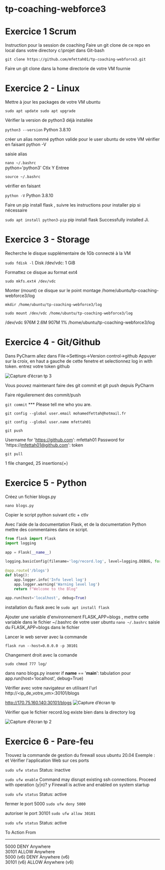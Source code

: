 # tp-coaching-webforce3

# Exercice 1 Scrum
Instruction pour la session de coaching
Faire un git clone de ce repo en local dans votre directory c:\projet dans Git-bash

 `git clone https://github.com/mfettah01/tp-coaching-webforce3.git`

Faire un git clone dans la home directorie de votre VM fournie

# Exercice 2 - Linux
Mettre à jour les packages de votre VM ubuntu

`sudo apt update sudo apt upgrade`

Vérifier la version de python3 déjà installée

`python3 --version` Python 3.8.10

créer un alias nommé python valide pour le user ubuntu de votre VM vérifier en faisant python -V

saisie alias 

`nano ~/.bashrc`  
python='python3' Ctlx Y Entree 

`source ~/.bashrc`

vérifier en faisant 

`python -V`
Python 3.8.10

Faire un pip install flask , suivre les instructions pour installer pip si nécessaire

`sudo apt install python3-pip`
pip install flask Successfully installed Ji.

# Exercice 3 - Storage
Recherche le disque supplémentaire de 1Gb connecté à la VM

`sudo fdisk -l` Disk /dev/vdc: 1 GiB

Formattez ce disque au format ext4

`sudo mkfs.ext4 /dev/vdc`

Monter (mount) ce disque sur le point montage /home/ubuntu/tp-coaching-webforce3/log

`mkdir /home/ubuntu/tp-coaching-webforce3/log`

`sudo mount /dev/vdc /home/ubuntu/tp-coaching-webforce3/log`

/dev/vdc        976M  2.6M  907M   1% /home/ubuntu/tp-coaching-webforce3/log

# Exercice 4 - Git/Github
Dans PyCharm allez dans File->Settings->Version control->github
Appuyer sur la croix, en haut a gauche de cette fenetre et selectionnez log in with token.
entrez votre token github

![Capture d’écran tp 3](https://user-images.githubusercontent.com/122970879/222713953-afdf1313-6691-4db3-b448-12405d4155d2.png)

Vous pouvez maintenant faire des git commit et git push depuis PyCharm

Faire régulierement des commit/push 

`git commit`
*** Please tell me who you are.

`git config --global user.email mohamedfettah@hotmail.fr`

`git config --global user.name mfettah01`

`git push`

Username for 'https://github.com': mfettah01
Password for 'https://mfettah01@github.com': token

`git pull`

1 file changed, 25 insertions(+)

# Exercice 5 - Python

Créez un fichier blogs.py

`nano blogs.py`

Copier le script python suivant ctlc + ctlv

Avec l'aide de la documentation Flask, et de la documentation Python mettre des commentaires dans ce script.

```Python
from flask import Flask
import logging
 
app = Flask(__name__)
 
logging.basicConfig(filename='log/record.log', level=logging.DEBUG, format=f'%(asctime)s %(levelname)s %(name)s %(threadName)s : %(message)s')
 
@app.route('/blogs')
def blog():
    app.logger.info('Info level log')
    app.logger.warning('Warning level log')
    return f"Welcome to the Blog"
 
app.run(host='localhost', debug=True)
```

installation du flask avec le `sudo apt install flask`

Ajouter une variable d'environnement FLASK_APP=blogs , 
mettre cette variable dans le fichier ~/.bashrc de votre user ubuntu
`nano ~/.bashrc` 
saisie du FLASK_APP=blogs dans le fichier

Lancer le web server avec la commande 

`flask run --host=0.0.0.0 -p 30101`

Changement droit avec la comande 

`sudo chmod 777 log/`

dans nano blogs.py inserer if __name__ == '__main__': tabulation pour  app.run(host='localhost', debug=True)

Vérifier avec votre navigateur en utilisant l'url http://<ip_de_votre_vm>:30101/blogs

http://170.75.160.140:30101/blogs
![Capture d’écran tp](https://user-images.githubusercontent.com/122970879/222707974-eb1891a9-7037-4f3c-b49f-42d0ba7862ca.png)

Vérifier que le fichier record.log existe bien dans la directory log

![Capture d’écran tp 2](https://user-images.githubusercontent.com/122970879/222708767-793442bd-b588-47f8-b263-fea08677d3ed.png)

# Exercice 6 - Pare-feu
Trouvez la commande de gestion du firewall sous ubuntu 20.04 Exemple : et Vérifier l'application Web sur ces ports

`sudo ufw status`
Status: inactive

`sudo ufw enable`
Command may disrupt existing ssh connections. Proceed with operation (y|n)? y
Firewall is active and enabled on system startup

`sudo ufw status`
Status: active

fermer le port 5000
`sudo ufw deny 5000`

autoriser le port 30101 
`sudo ufw allow 30101`

`sudo ufw status`
Status: active

To                         Action      From
--                         ------      ----
5000                       DENY        Anywhere                  
30101                      ALLOW       Anywhere                  
5000 (v6)                  DENY        Anywhere (v6)             
30101 (v6)                 ALLOW       Anywhere (v6)
